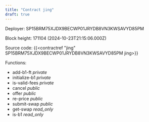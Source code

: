 ```yaml
---
title: "Contract jing"
draft: true
---
```

Deployer: SP15BRM75XJDX9BECWP01JRYDB8VN3KWSAVYD85PM


 



Block height: 171104 (2024-10-23T21:15:06.000Z)

Source code: {{<contractref "jing" SP15BRM75XJDX9BECWP01JRYDB8VN3KWSAVYD85PM jing>}}

Functions:

* add-b1-ft _private_
* initialize-b1 _private_
* is-valid-fees _private_
* cancel _public_
* offer _public_
* re-price _public_
* submit-swap _public_
* get-swap _read_only_
* is-b1 _read_only_
